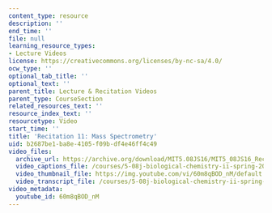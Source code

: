 ```yaml
---
content_type: resource
description: ''
end_time: ''
file: null
learning_resource_types:
- Lecture Videos
license: https://creativecommons.org/licenses/by-nc-sa/4.0/
ocw_type: ''
optional_tab_title: ''
optional_text: ''
parent_title: Lecture & Recitation Videos
parent_type: CourseSection
related_resources_text: ''
resource_index_text: ''
resourcetype: Video
start_time: ''
title: 'Recitation 11: Mass Spectrometry'
uid: b2687be1-ba8e-4105-f09b-df4e46ff4c49
video_files:
  archive_url: https://archive.org/download/MIT5.08JS16/MIT5_08JS16_Recitation_11_300k.mp4
  video_captions_file: /courses/5-08j-biological-chemistry-ii-spring-2016/61ce4b549e375ee7a1d16f9078285944_60m8qBOD_nM.vtt
  video_thumbnail_file: https://img.youtube.com/vi/60m8qBOD_nM/default.jpg
  video_transcript_file: /courses/5-08j-biological-chemistry-ii-spring-2016/c783591933c1aad243320f8e63a9828a_60m8qBOD_nM.pdf
video_metadata:
  youtube_id: 60m8qBOD_nM
---
```

